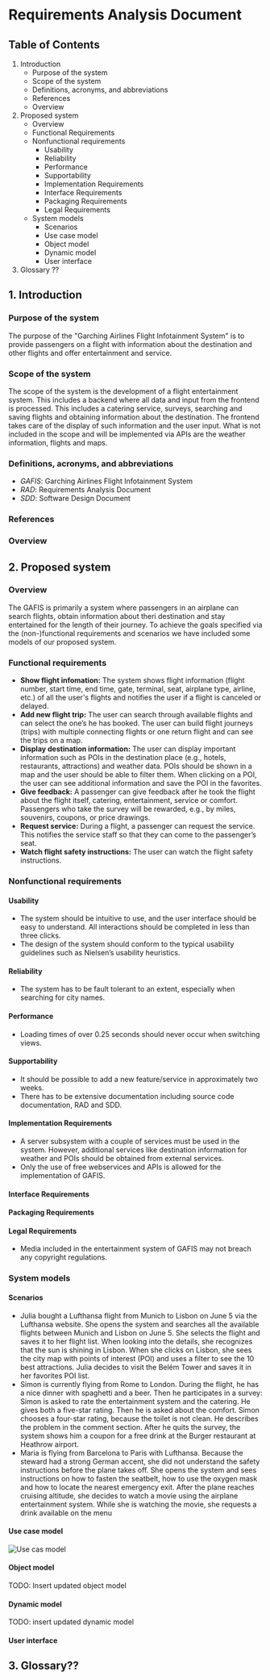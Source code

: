 # Requirements Analysis Document

## Table of Contents

1. Introduction
    * Purpose of the system
    * Scope of the system
    * Definitions, acronyms, and abbreviations
    * References
    * Overview
2. Proposed system
    * Overview
    * Functional Requirements
    * Nonfunctional requirements
        * Usability
        * Reliability
        * Performance
        * Supportability
        * Implementation Requirements
        * Interface Requirements
        * Packaging Requirements
        * Legal Requirements
    * System models
        * Scenarios 
        * Use case model
        * Object model 
        * Dynamic model 
        * User interface 
3. Glossary ??


## 1. Introduction

### Purpose of the system

The purpose of the "Garching Airlines Flight Infotainment System" is to provide passengers on a flight with information about the destination and other flights and offer entertainment and service.

### Scope of the system

The scope of the system is the development of a flight entertainment system. This includes a backend where all data and input from the frontend is processed. This includes a catering service, surveys, searching and saving flights and obtaining information about the destination. The frontend takes care of the display of such information and the user input. What is not included in the scope and will be implemented via APIs are the weather information, flights and maps.

### Definitions, acronyms, and abbreviations

* *GAFIS*: Garching Airlines Flight Infotainment System
* *RAD*: Requirements Analysis Document
* *SDD*: Software Design Document

### References

### Overview

## 2. Proposed system

### Overview

The GAFIS is primarily a system where passengers in an airplane can search flights, obtain information about theri destination and stay entertained for the length of their journey. To achieve the goals specified via the (non-)functional requirements and scenarios we have included some models of our proposed system.

### Functional requirements

* **Show flight infomation:** The system shows flight information (flight number, start time, end time, gate, terminal, seat, airplane type, airline, etc.) of all the user's flights and notifies the user if a flight is canceled or delayed.
* **Add new flight trip:** The user can search through available flights and can select the one’s he has booked. The user can build flight journeys (trips) with multiple connecting flights or one return flight and can see the trips on a map.
* **Display destination information:** The user can display important information such as POIs in the destination place (e.g., hotels, restaurants, attractions) and weather data. POIs should be shown in a map and the user should be able to filter them. When clicking on a POI, the user can see additional information and save the POI in the favorites.
* **Give feedback:** A passenger can give feedback after he took the flight about the flight itself, catering, entertainment, service or comfort. Passengers who take the survey will be rewarded, e.g., by miles, souvenirs, coupons, or price drawings.
* **Request service:** During a flight, a passenger can request the service. This notifies the service staff so that they can come to the passenger’s seat.
* **Watch flight safety instructions:** The user can watch the flight safety instructions.

### Nonfunctional requirements

#### Usability

* The system should be intuitive to use, and the user interface should be easy to understand. All interactions should be completed in less than three clicks.
* The design of the system should conform to the typical usability guidelines such as Nielsen’s usability heuristics.

#### Reliability

* The system has to be fault tolerant to an extent, especially when searching for city names.

#### Performance

* Loading times of over 0.25 seconds should never occur when switching views.

#### Supportability

* It should be possible to add a new feature/service in approximately two weeks.
* There has to be extensive documentation including source code documentation, RAD and SDD.

#### Implementation Requirements

* A server subsystem with a couple of services must be used in the system. However, additional services like destination information for weather and POIs should be obtained from external services.
* Only the use of free webservices and APIs is allowed for the implementation of GAFIS.

#### Interface Requirements

#### Packaging Requirements

#### Legal Requirements

* Media included in the entertainment system of GAFIS may not breach any copyright regulations.

### System models

#### Scenarios

* Julia bought a Lufthansa flight from Munich to Lisbon on June 5 via the Lufthansa website. She opens the system and searches all the available flights between Munich and Lisbon on June 5. She selects the flight and saves it to her flight list. When looking into the details, she recognizes that the sun is shining in Lisbon. When she clicks on Lisbon, she sees the city map with points of interest (POI) and uses a filter to see the 10 best attractions. Julia decides to visit the Belém Tower and saves it in her favorites POI list.
* Simon is currently flying from Rome to London. During the flight, he has a nice dinner with spaghetti and a beer. Then he participates in a survey: Simon is asked to rate the entertainment system and the catering. He gives both a five-star rating. Then he is asked about the comfort. Simon chooses a four-star rating, because the toilet is not clean. He describes the problem in the comment section. After he quits the survey, the system shows him a coupon for a free drink at the Burger restaurant at Heathrow airport.
* Maria is flying from Barcelona to Paris with Lufthansa. Because the steward had a strong German accent, she did not understand the safety instructions before the plane takes off. She opens the system and sees instructions on how to fasten the seatbelt, how to use the oxygen mask and how to locate the nearest emergency exit. After the plane reaches cruising altitude, she decides to watch a movie using the airplane entertainment system. While she is watching the movie, she requests a drink available on the menu

#### Use case model

![Use cas model](UseCaseModelSystem.PNG)

#### Object model

TODO: Insert updated object model

#### Dynamic model

TODO: insert updated dynamic model

#### User interface

## 3. Glossary??